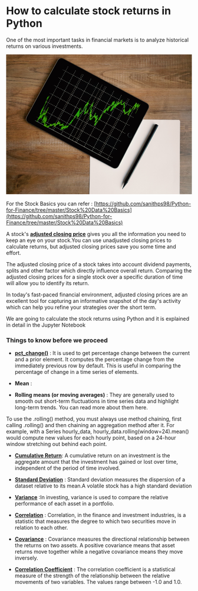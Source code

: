# How to calculate stock returns in Python

One of the most important tasks in financial markets is to analyze historical returns on various
investments.

![](Image1.jpg)



For the Stock Basics you can refer : [https://github.com/sanithps98/Python-for-Finance/tree/master/Stock%20Data%20Basics](https://github.com/sanithps98/Python-for-Finance/tree/master/Stock%20Data%20Basics)

A stock's [**adjusted closing price**](https://www.investopedia.com/ask/answer/06/adjustedclosingprice.asp) gives you all the information you need to keep an eye on your stock.You can use unadjusted closing prices to calculate returns, but adjusted closing prices save you some time and effort.

The adjusted closing price of a stock takes into account dividend payments, splits and other factor which directly influence overall return. Comparing the adjusted closing prices for a single stock over a specific duration of time will allow you to identify its return.

In today's fast-paced financial environment, adjusted closing prices are an excellent tool for capturing an informative snapshot of the day's activity which can help you refine your strategies over the short term.

We are going to calculate the stock returns using Python and it is explained in detail in the Jupyter Notebook

### **Things to know before we proceed**

- [**pct_change()**](https://www.w3resource.com/pandas/series/series-pct_change.php) : It is used to get percentage change between the current and a prior element.
It computes the percentage change from the immediately previous row by default. This is useful in comparing the percentage of change in a time series of elements.

- **Mean** :

- **Rolling means (or moving averages)** : They are generally used to smooth out short-term fluctuations in time series data and highlight long-term trends. You can read more about them here.

To use the .rolling() method, you must always use method chaining, first calling .rolling() and then chaining an aggregation method after it. 
For example, with a Series hourly_data, hourly_data.rolling(window=24).mean() would compute new values for each hourly point, based on a 24-hour window stretching out behind each point.

- [**Cumulative Return**](https://www.investopedia.com/terms/c/cumulativereturn.asp): A cumulative return on an investment is the aggregate amount that the investment has gained or lost over time, independent of the period of time involved.

- [**Standard Deviation**](https://www.investopedia.com/terms/s/standarddeviation.asp) : Standard deviation measures the dispersion of a dataset relative to its mean.A volatile stock has a high standard deviation

- [**Variance**](https://www.investopedia.com/terms/v/variance.asp) :In investing, variance is used to compare the relative performance of each asset in a portfolio.

- [**Correlation**](https://www.investopedia.com/terms/c/correlation.asp) : Correlation, in the finance and investment industries, is a statistic that measures the degree to which two securities move in relation to each other. 

- [**Covariance**](https://www.investopedia.com/terms/c/covariance.asp) : Covariance measures the directional relationship between the returns on two assets. A positive covariance means that asset returns move together while a negative covariance means they move inversely. 

- [**Correlation Coefficient**](https://www.investopedia.com/terms/c/correlationcoefficient.asp) : The correlation coefficient is a statistical measure of the strength of the relationship between the relative movements of two variables. The values range between -1.0 and 1.0.

